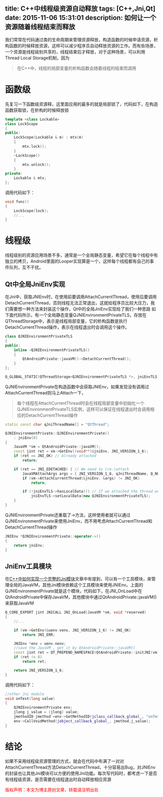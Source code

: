 title: C++中线程级资源自动释放
tags: [C++,Jni,Qt]
date: 2015-11-06 15:31:01
description: 如何让一个资源随着线程结束而释放
---

我们常常在代码通过类的生命周期来管理资源释放，构造函数的时候申请资源，析构函数的时候释放资源，这样可以减少程序员自动释放资源的工作。而有些场景，一个资源是线程级别共享的，线程结束后才释放，对于这种场景，可以利用Thread Local Storage机制，因为

> 在C++中，线程的局部变量的析构函数会随着线程的结束而调用

# 函数级
先复习一下函数级资源释，这里面应用的最多的就是局部锁了，代码如下，在构造函数获取锁，在析构的时候释放锁
```c++
template <class Lockable>
class LockScope
{
public:
    LockScope(Lockable & m) : mtx(m)
    {
        mtx.lock();
    }
    ~LockScope()
    {
        mtx.unlock();
    }
private:
    Lockable & mtx;
};
```
调用代码如下：
```c++
void func()
{
    LockScope(lock);
    //...
}
```
# 线程级
线程级别的资源应用场景不多，通常是一个全局静态变量，希望它在每个线程中有独立的拷贝，Android里面的Looper实现算是一个，这样每个线程都有自己的事件队列，互不干扰。
## Qt中全局JniEnv实现
在Jni中，获取JNIEnv时，在使用前要调用AttachCurrentThread，使用后要调用DetachCurrentThread，否则线程无法正常退出，这就给程序员比较大压力，我们需要想一种方法来封装这个操作，Qt中的全局JniEnv实现给了我们一种思路
如下面代码所示，有一个全局静态变量QJNIEnvironmentPrivateTLS，存放在QThreadStorage中，表示是线程局部变量，它的析构函数是执行DetachCurrentThread操作，表示在线程退出时会调用这个操作。
```c++
class QJNIEnvironmentPrivateTLS
{
public:
    inline ~QJNIEnvironmentPrivateTLS()
    {
        QtAndroidPrivate::javaVM()->DetachCurrentThread();
    }
};

Q_GLOBAL_STATIC(QThreadStorage<QJNIEnvironmentPrivateTLS *>, jniEnvTLS)
```
QJNIEnvironmentPrivate在构造函数中会获取JNIEnv，如果发现没有调用过AttachCurrentThread则马上Attach一下，
> 每个线程在AttachCurrentThread时会在线程局部变量中初始化一个QJNIEnvironmentPrivateTLS实例，这样可以保证在线程退出时会调用相应的DetachCurrentThread操作

```c++
static const char qJniThreadName[] = "QtThread";

QJNIEnvironmentPrivate::QJNIEnvironmentPrivate()
    : jniEnv(0)
{
    JavaVM *vm = QtAndroidPrivate::javaVM();
    const jint ret = vm->GetEnv((void**)&jniEnv, JNI_VERSION_1_6);
    if (ret == JNI_OK) // Already attached
        return;

    if (ret == JNI_EDETACHED) { // We need to (re-)attach
        JavaVMAttachArgs args = { JNI_VERSION_1_6, qJniThreadName, Q_NULLPTR };
        if (vm->AttachCurrentThread(&jniEnv, &args) != JNI_OK)
            return;

        if (!jniEnvTLS->hasLocalData()) // If we attached the thread we own it.
            jniEnvTLS->setLocalData(new QJNIEnvironmentPrivateTLS);
    }
}
```
QJNIEnvironmentPrivate还重载了->方法，这样使用者就可以通过QJNIEnvironmentPrivate来使用JniEnv，而不用考虑AttachCurrentThread和DetachCurrentThread操作
```c++
JNIEnv *QJNIEnvironmentPrivate::operator->()
{
    return jniEnv;
}
```
## JniEnv工具模块
在[C++中如何实现一个完整的Jni模块](http://peter517.github.io/2015/11/05/C++%E4%B8%AD%E5%A6%82%E4%BD%95%E5%AE%9E%E7%8E%B0%E4%B8%80%E4%B8%AA%E5%AE%8C%E6%95%B4%E7%9A%84Jni%E6%A8%A1%E5%9D%97/#JNI_OnLoad)文章中有提到，可以有一个工具模块，来管理全局的JavaVM，其他Jni模块依赖这个工具模块来使用JNIEnv。上面的QJNIEnvironmentPrivate就是这个模块，代码如下，在JNI_OnLoad中在QtAndroidPrivate中保存JavaVM，其他模块中通过QtAndroidPrivate::javaVM()来获取JavaVM
```c++
Q_CORE_EXPORT jint JNICALL JNI_OnLoad(JavaVM *vm, void *reserved)
{
    //...

    if (vm->GetEnv(&uenv.venv, JNI_VERSION_1_6) != JNI_OK)
        return JNI_ERR;

    JNIEnv *env = uenv.nenv;
    //save the JavaVM , get it by QtAndroidPrivate::javaVM()
    const jint ret = QT_PREPEND_NAMESPACE(QtAndroidPrivate::initJNI(vm, env));
    if (ret != 0)
        return ret;

    return JNI_VERSION_1_6;
}
```
调用代码如下：
```c++
//other Jni module
void onTest(long value)
{
    QJNIEnvironmentPrivate env;
    jlong j_value = (jlong) value;
    jmethodID jmethod =env->GetMethodID(jclass_callback_global_, "onTest", "(J)V");
    env->CallVoidMethod(jobject_callback_global_, jmethod,j_value);
}
```
# 结论
如果不采用线程级资源管理的方式，就会在代码中布满了一对对AttachCurrentThread方法DetachCurrentThread，十分容易出Bug，对JNIEnv的封装也让其他Jni模块可以方便的使用Jni功能。每次写代码时，都考虑一下是否有线程级资源，是否需要在线程退出时自动释放相应资源



<font color="#FF0000">版权声明：本文为博主原创文章，转载请注明出处</font>